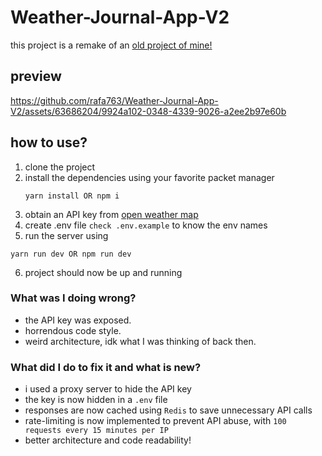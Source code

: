 # Weather-Journal-App-V2

this project is a remake of an [old project of mine!](https://github.com/rafa763/Weather-Journal-App)

## preview 
https://github.com/rafa763/Weather-Journal-App-V2/assets/63686204/9924a102-0348-4339-9026-a2ee2b97e60b

## how to use?
1. clone the project
2. install the dependencies using your favorite packet manager
   ```
   yarn install OR npm i
   ```
3. obtain an API key from [open weather map](https://openweathermap.org/)
4.  create .env file `check .env.example` to know the env names
5.  run the server using
```
yarn run dev OR npm run dev
```
6. project should now be up and running

### What was I doing wrong?

- the API key was exposed.
- horrendous code style.
- weird architecture, idk what I was thinking of back then.

### What did I do to fix it and what is new?

- i used a proxy server to hide the API key
- the key is now hidden in a `.env` file
- responses are now cached using `Redis` to save unnecessary API calls
- rate-limiting is now implemented to prevent API abuse, with `100 requests every 15 minutes per IP`
- better architecture and code readability!
